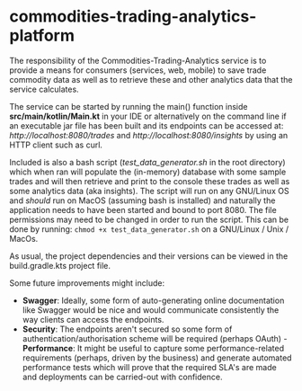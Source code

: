 # commodities-trading-analytics-platform

The responsibility of the Commodities-Trading-Analytics service is to provide a means for consumers (services, web, mobile)
to save trade commodity data as well as to retrieve these and other analytics data that the service calculates.

The service can be started by running the main() function inside **src/main/kotlin/Main.kt** in your IDE or alternatively
on the command line if an executable jar file has been built and its endpoints can be accessed at:
_http://localhost:8080/trades_ and _http://localhost:8080/insights_ by using an HTTP client such as curl.

Included is also a bash script (_test_data_generator.sh_ in the root directory) which when ran will populate the
(in-memory) database with some sample trades and will then retrieve and print to the console these trades as well as
some analytics data (aka insights). The script will run on any GNU/Linux OS and _should_ run on MacOS
(assuming bash is installed) and naturally the application needs to have been started and bound to port 8080. The file
permissions may need to be changed in order to run the script. This can be done by running:
`chmod +x test_data_generator.sh` on a GNU/Linux / Unix / MacOs.

As usual, the project dependencies and their versions can be viewed in the build.gradle.kts project file.

Some future improvements might include:
- **Swagger**:
  Ideally, some form of auto-generating online documentation like Swagger would be nice and would communicate consistently
  the way clients can access the endpoints.
- **Security**:
  The endpoints aren't secured so some form of authentication/authorisation scheme will be required (perhaps OAuth)
-**Performance**:
  It might be useful to capture some performance-related requirements (perhaps, driven by the business) and generate
  automated performance tests which will prove that the required SLA's are made and deployments can be carried-out with
  confidence.
